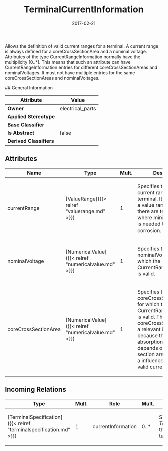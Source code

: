 ﻿---
title: TerminalCurrentInformation
toc: false
type: specs
date: "2017-02-21"
draft: false
specification: VEC
version: 1.1.3
documentType: "Recommendation"
elementType: Class
classes:
  - TerminalCurrentInformation
menu_name: vec-1.1.3
---
<p>Allows the definition of valid current ranges for a terminal. A current range is always defined for a coreCrossSectionArea and a nominal voltage.  Attributes of the type CurrentRangeInformation normally have the multiplicity [0..*]. This means that such an attribute can have CurrentRangeInformation entries for different coreCrossSectionAreas and nominalVoltages. It must not have multiple entries for the same coreCrossSectionAreas and nominalVoltages.  </p>
## General Information

| Attribute               | Value |
|-------------------------|-------|
| **Owner**               | electrical_parts |
| **Applied Stereotype**  |   |
| **Base Classifier**     |   |
| **Is Abstract**         | false |
| **Derived Classifiers** |   |

## Attributes
|  Name  |  Type  |  Mult.  |  Description  |  Owning Classifier  |
|--------|--------|---------|---------------|--------------|
|currentRange | [ValueRange]({{< relref "valuerange.md" >}}) | 1 | <p>Specifies the valid current range for the terminal. It is defined as a value range, because there are terminals where minimum current is needed to avoid corrosion.   </p> | [TerminalCurrentInformation]({{< relref "terminalcurrentinformation.md" >}}) |
|nominalVoltage | [NumericalValue]({{< relref "numericalvalue.md" >}}) | 1 | <p>Specifies the nominalVoltage for which the CurrentRangeInformation is valid.  </p> | [TerminalCurrentInformation]({{< relref "terminalcurrentinformation.md" >}}) |
|coreCrossSectionArea | [NumericalValue]({{< relref "numericalvalue.md" >}}) | 1 | <p> Specifies the coreCrossSectionArea for which the CurrentRangeInformation is valid. The coreCrossSectionArea is a relevant information, because the thermal absorption of the core depends on the cross section area and thus is a influence factor for the valid current range.      </p> | [TerminalCurrentInformation]({{< relref "terminalcurrentinformation.md" >}}) |

##  Incoming Relations
|    Type  |   Mult.  |   Role    |   Mult.   |   Description  |
|----------|----------|-----------|-----------|----------------|
| [TerminalSpecification]({{< relref "terminalspecification.md" >}}) | 1 | currentInformation | 0..* | <p> Specifies the <i>TerminalCurrentInformation</i> that is applicable for the terminal.      </p> |
